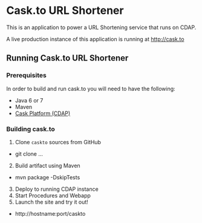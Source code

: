 Cask.to URL Shortener
======================

This is an application to power a URL Shortening service that runs on CDAP.

A live production instance of this application is running at http://cask.to

## Running Cask.to URL Shortener

### Prerequisites

In order to build and run cask.to you will need to have the following:

* Java 6 or 7
* Maven
* [Cask Platform (CDAP)](github.com/caskco/cdap)

### Building cask.to

1. Clone `caskto` sources from GitHub
  * git clone ...
2. Build artifact using Maven
  * mvn package -DskipTests
3. Deploy to running CDAP instance
4. Start Procedures and Webapp
5. Launch the site and try it out!
  * http://hostname:port/caskto


